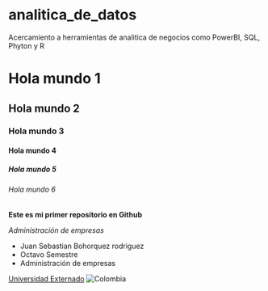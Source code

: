 # analitica_de_datos
Acercamiento a herramientas de analitica de negocios como PowerBI, SQL, Phyton y R

# Hola mundo 1 
## Hola mundo 2
### Hola mundo 3
#### Hola mundo 4
##### Hola mundo 5 
###### Hola mundo 6
**Este es mi primer repositorio en Github**

*Administración de empresas*

* Juan Sebastian Bohorquez rodriguez
* Octavo Semestre 
* Administración de empresas

[Universidad Externado](https://www.uexternado.edu.co)
![Colombia](https://govco-prod-webutils.s3.amazonaws.com/uploads/2022-12-13/d50f15a1-7851-407a-98c4-5bb14ee301ae-1imagen_noticia.svg)
